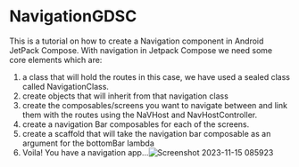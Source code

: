 # NavigationGDSC
This is a tutorial on how to create a Navigation component in Android JetPack Compose.
With navigation in Jetpack Compose we need some core elements which are:

1. a class that will hold the routes in this case, we have used a sealed class called NavigationClass.  
2. create objects that will inherit from that navigation class
3. create the composables/screens you want to navigate between and link them with the routes using the NaVHost and NavHostController.
4. create a navigation Bar composables for each of the screens.
5. create a scaffold that will take the navigation bar composable as an argument for the bottomBar lambda
6. Voila! You have a navigation app...![Screenshot 2023-11-15 085923](https://github.com/ggetiria/NavigationGDSC/assets/84561282/9a033ad4-23aa-4df9-901c-3c04d5a10aaa)
